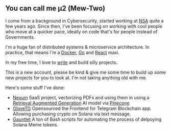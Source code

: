 ## You can call me μ2 (Mew-Two)

I come from a background in Cybersecurity, started working at [NSA](https://github.com/NationalSecurityAgency) quite a few years ago. 
Since then, I've been focusing on working with cool people who move at a quicker pace, ideally on code that's for people instead of Governments.

I'm a huge fan of distributed systems & microservice architecture.
In practice, that means I'm a [Docker](https://www.docker.com/), [Go](https://go.dev/) and [React](https://react.dev/) maxi.

In my free time, I love to [write](https://blog.μ2.com) and build silly projects.

This is a new account, please be kind & give me some time to build up some new projects for you to look at.
I'm not taking anything old with me.

Here's some stuff I've done:
- [Nexum](https://github.com/0xMuTwo/nexum) SaaS project, vectorizing PDFs and using them in using a [Retrieval Augmented Generation](https://aws.amazon.com/what-is/retrieval-augmented-generation/) AI model via [Pinecone](https://www.pinecone.io/)
- [GloveTG](https://github.com/0xMuTwo/GloveTG_OpenSourced) Opensourced the Frontend for Telegram Blockchain app. Allowing purchasing crypto on Solana via text message.
- [Gauntlet](https://github.com/0xMuTwo/Gauntlet_Deployment) A ton of Bash scripts for automating the process of delpoying Solana Meme tokens.
